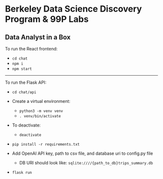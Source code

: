 # Berkeley Data Science Discovery Program & 99P Labs
## Data Analyst in a Box

To run the React frontend:
* `cd chat`
* `npm i`
* `npm start`

---

To run the Flask API:
* `cd chat/api`
* Create a virtual environment:
    * `python3 -m venv venv`
    * `. venv/bin/activate`
* To deactivate: 
    * `deactivate`

* `pip install -r requirements.txt`
* Add OpenAI API key, path to csv file, and database uri to config.py file
    * DB URI should look like: `sqlite:////{path_to_db}trips_summary.db`
* `flask run`
